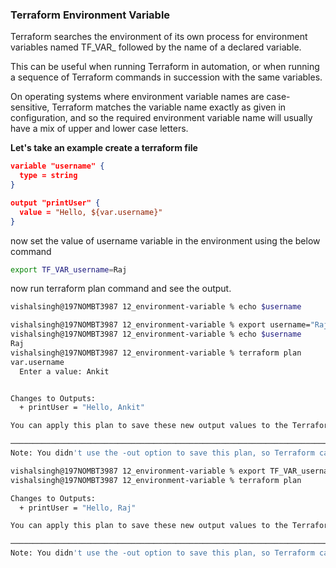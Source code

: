 
### Terraform Environment Variable

Terraform searches the environment of its own process for environment variables named TF_VAR_ followed by the name of a declared variable.

This can be useful when running Terraform in automation, or when running a sequence of Terraform commands in succession with the same variables.

On operating systems where environment variable names are case-sensitive, Terraform matches the variable name exactly as given in configuration, and so the required environment variable name will usually have a mix of upper and lower case letters.


**Let's take an example create a terraform file**

```json
variable "username" {
  type = string
}

output "printUser" {
  value = "Hello, ${var.username}"
}
```


now set the value of username variable in the environment using the below command

```sh
export TF_VAR_username=Raj
```

now run terraform plan command and see the output.
```sh
vishalsingh@197NOMBT3987 12_environment-variable % echo $username

vishalsingh@197NOMBT3987 12_environment-variable % export username="Raj"
vishalsingh@197NOMBT3987 12_environment-variable % echo $username       
Raj
vishalsingh@197NOMBT3987 12_environment-variable % terraform plan       
var.username
  Enter a value: Ankit


Changes to Outputs:
  + printUser = "Hello, Ankit"

You can apply this plan to save these new output values to the Terraform state, without changing any real infrastructure.

──────────────────────────────────────────────────────────────────────────────────────────────────────────────────────────────────────────────────
Note: You didn't use the -out option to save this plan, so Terraform can't guarantee to take exactly these actions if you run "terraform apply" now.
```

```sh
vishalsingh@197NOMBT3987 12_environment-variable % export TF_VAR_username="Raj"
vishalsingh@197NOMBT3987 12_environment-variable % terraform plan              

Changes to Outputs:
  + printUser = "Hello, Raj"

You can apply this plan to save these new output values to the Terraform state, without changing any real infrastructure.

──────────────────────────────────────────────────────────────────────────────────────────────────────────────────────────────────────────────────
Note: You didn't use the -out option to save this plan, so Terraform can't guarantee to take exactly these actions if you run "terraform apply" now.
```


